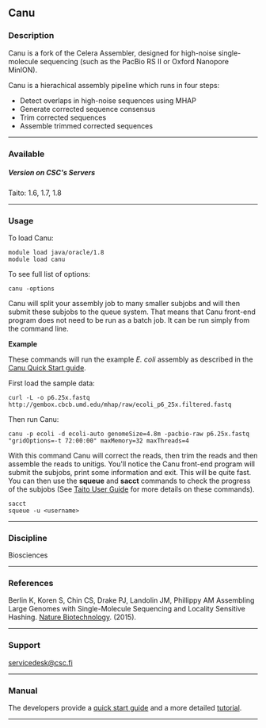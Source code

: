 ## Canu

### Description

Canu  is a  fork  of  the Celera  Assembler,  designed for  high-noise
single-molecule  sequencing  (such  as  the PacBio  RS  II  or  Oxford
Nanopore MinION).

Canu is a hierachical assembly pipeline which runs in four steps:

-   Detect overlaps in high-noise sequences using MHAP
-   Generate corrected sequence consensus
-   Trim corrected sequences
-   Assemble trimmed corrected sequences

------------------------------------------------------------------------

### Available

##### Version on CSC's Servers

  
Taito: 1.6, 1.7, 1.8

------------------------------------------------------------------------

### Usage

To load Canu:

    module load java/oracle/1.8
    module load canu

To see full list of options:

    canu -options

Canu will  split your assembly  job to  many smaller subjobs  and will
then submit  these subjobs to the  queue system. That means  that Canu
front-end program does  not need to be  run as a batch job.  It can be
run simply from the command line.

**Example**

These commands will run the example *E. coli* assembly as described in
the [Canu Quick Start guide].

First load the sample data:

    curl -L -o p6.25x.fastq http://gembox.cbcb.umd.edu/mhap/raw/ecoli_p6_25x.filtered.fastq

Then run Canu:

    canu -p ecoli -d ecoli-auto genomeSize=4.8m -pacbio-raw p6.25x.fastq "gridOptions=-t 72:00:00" maxMemory=32 maxThreads=4

With this command Canu will correct the reads, then trim the reads and
then assemble the  reads to unitigs. You'll notice  the Canu front-end
program will submit the subjobs, print some information and exit. This
will be  quite fast.  You can  then use  the **squeue**  and **sacct**
commands to check the progress of  the subjobs (See [Taito User Guide]
for more details on these commands).

    sacct
    squeue -u <username>

------------------------------------------------------------------------

### Discipline

Biosciences  

------------------------------------------------------------------------

### References

Berlin  K, Koren  S,  Chin CS,  Drake PJ,  Landolin  JM, Phillippy  AM
Assembling Large Genomes with  Single-Molecule Sequencing and Locality
Sensitive Hashing. [Nature Biotechnology]. (2015).

------------------------------------------------------------------------

### Support

servicedesk@csc.fi

------------------------------------------------------------------------

### Manual

The  developers provide  a [quick  start  guide] and  a more  detailed
[tutorial].

------------------------------------------------------------------------

  [Canu Quick Start guide]: http://Canu%20Quick%20Start%20guide
  [Taito User Guide]: https://research.csc.fi/taito-using-slurm-commands-to-execute-batch-jobs
  [Nature Biotechnology]: http://www.nature.com/nbt/journal/v33/n6/abs/nbt.3238.html
  [quick start guide]: http://canu.readthedocs.io/en/stable/quick-start.html
  [tutorial]: http://canu.readthedocs.io/en/stable/tutorial.html
